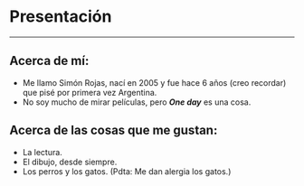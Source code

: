 # Presentación
---

## Acerca de mí:
- Me llamo Simón Rojas, nací en 2005 y fue hace 6 años (creo recordar) que pisé por primera vez Argentina.
- No soy mucho de mirar películas, pero ***One day*** es una cosa.

## Acerca de las cosas que me gustan:
- La lectura.
- El dibujo, desde siempre.
- Los perros y los gatos. (Pdta: Me dan alergia los gatos.)
